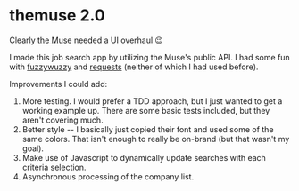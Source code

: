 # themuse 2.0

Clearly [the Muse](https://www.themuse.com/) needed a UI overhaul :wink:

I made this job search app by utilizing the Muse's public API.  I had some fun with [fuzzywuzzy](https://github.com/seatgeek/fuzzywuzzy) and [requests](http://docs.python-requests.org/en/master/) (neither of which I had used before).

 Improvements I could add:

1. More testing.  I would prefer a TDD approach, but I just wanted to get a working example up.  There are some basic tests included, but they aren't covering much.
2. Better style -- I basically just copied their font and used some of the same colors.  That isn't enough to really be on-brand (but that wasn't my goal).
3. Make use of Javascript to dynamically update searches with each criteria selection.
4. Asynchronous processing of the company list.
